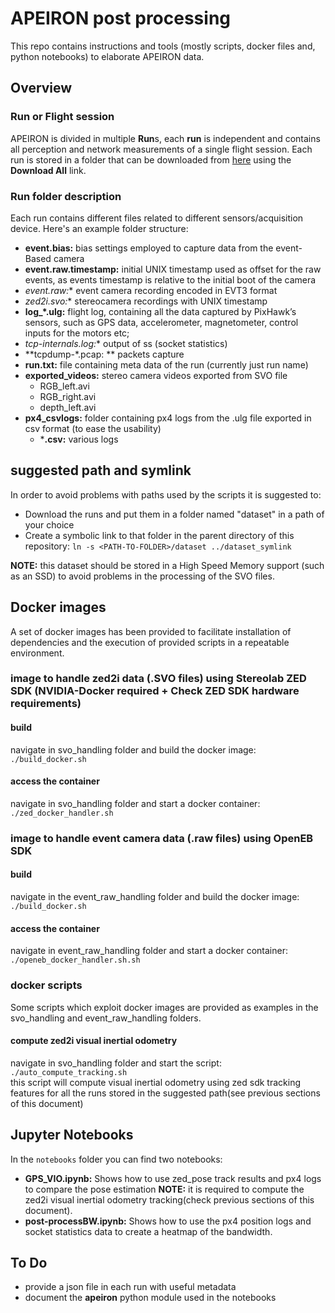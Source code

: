 # APEIRON post processing

This repo contains instructions and tools (mostly scripts, docker files and, python notebooks) to elaborate APEIRON data.<br>

## Overview

### Run or Flight session

APEIRON is divided in multiple **Run**s, each **run** is independent and contains all perception and network measurements of a single flight session. Each run is stored in a folder that can be downloaded from [here](https://c3lab.github.io/Apeiron/) using the **Download All** link.

### Run folder description

Each run contains different files related to different sensors/acquisition device. Here's an example folder structure:

- **event.bias:** bias settings employed to capture data from the  event-Based camera
- **event.raw.timestamp:** initial UNIX timestamp used as offset for the raw events, as events timestamp is relative to the initial boot of the camera
- **event*.raw:** event camera recording encoded in EVT3 format
- **zed2i*.svo:** stereocamera recordings with UNIX timestamp
- **log_*.ulg:** flight log, containing all the data captured by PixHawk’s sensors, such as GPS data, accelerometer, magnetometer, control inputs for the motors etc;
- **tcp-internals*.log:** output of ss (socket statistics) 
- **tcpdump-*.pcap:
** packets capture
- **run.txt:** file containing meta data of the run (currently just run name)
- **exported_videos:** stereo camera videos exported from SVO file
    - RGB_left.avi
    - RGB_right.avi
    - depth_left.avi
- **px4_csvlogs:** folder containing px4 logs from the .ulg file exported in csv format (to ease the usability)
    - ***.csv:** various logs

## suggested path and symlink
In order to avoid problems with paths used by the scripts it is suggested to:
- Download the runs and put them in a folder named "dataset" in a path of your choice
- Create a symbolic link to that folder in the parent directory of this repository: `ln -s <PATH-TO-FOLDER>/dataset ../dataset_symlink`

**NOTE:** this dataset should be stored in a High Speed Memory support (such as an SSD) to avoid problems in the processing of the SVO files.


## Docker images
A set of docker images has been provided to facilitate installation of dependencies and the execution of provided scripts in a repeatable environment. 

### image to handle zed2i data (.SVO files) using Stereolab ZED SDK (NVIDIA-Docker required + Check ZED SDK hardware requirements)
#### build
navigate in svo_handling folder and build the docker image:<br>
`./build_docker.sh`
#### access the container
navigate in svo_handling folder and start a docker container:<br>
`./zed_docker_handler.sh`


### image to handle event camera data (.raw files) using OpenEB SDK
#### build
navigate in the event_raw_handling folder and build the docker image: <br>
`./build_docker.sh`
#### access the container
navigate in event_raw_handling folder and start a docker container:<br>
`./openeb_docker_handler.sh.sh`

### docker scripts

Some scripts which exploit docker images are provided as examples in the svo_handling and event_raw_handling folders. 

#### compute zed2i visual inertial odometry
navigate in svo_handling folder and start the script:<br>
`./auto_compute_tracking.sh`<br>
this script will compute visual inertial odometry using zed sdk tracking features for all the runs stored in the suggested path(see previous sections of this document)



## Jupyter Notebooks

In the `notebooks` folder you can find two notebooks:
- **GPS_VIO.ipynb:** Shows how to use zed_pose track results and px4 logs to compare the pose estimation **NOTE:** it is required to compute the zed2i visual inertial odometry tracking(check previous sections of this document).
- **post-processBW.ipynb:** Shows how to use the px4 position logs and socket statistics data to create a heatmap of the bandwidth.

## To Do
- provide a json file in each run with useful metadata
- document the **apeiron** python module used in the notebooks

